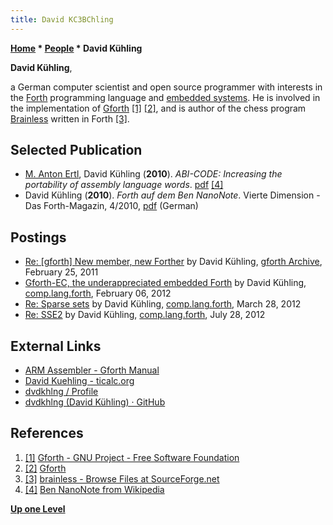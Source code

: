 ```yaml
---
title: David KC3BChling
---
```

**[Home](Home "Home") * [People](People "People") * David Kühling**

**David Kühling**,

a German computer scientist and open source programmer with interests in the [Forth](Forth "Forth") programming language and [embedded systems](https://en.wikipedia.org/wiki/Embedded_system).
He is involved in the implementation of [Gforth](https://en.wikipedia.org/wiki/Gforth) <a id="cite-note-1" href="#cite-ref-1">[1]</a>
<a id="cite-note-2" href="#cite-ref-2">[2]</a>, and is author of the chess program [Brainless](</Brainless_(Forth)> "Brainless (Forth)") written in Forth <a id="cite-note-3" href="#cite-ref-3">[3]</a>.

## Selected Publication

- [M. Anton Ertl](https://informatics.tuwien.ac.at/people/anton-ertl), David Kühling (**2010**). *ABI-CODE: Increasing the portability of assembly language words*. [pdf](http://www.complang.tuwien.ac.at/anton/euroforth/ef10/papers/ertl.pdf) <a id="cite-note-4" href="#cite-ref-4">[4]</a>
- David Kühling (**2010**). *Forth auf dem Ben NanoNote*. Vierte Dimension - Das Forth-Magazin, 4/2010, [pdf](https://wiki.forth-ev.de/lib/exe/fetch.php/vd-archiv:4d2010-04.pdf) (German)

## Postings

- [Re: \[gforth\] New member, new Forther](https://lists.gnu.org/archive/html/gforth/2011-02/msg00005.html) by David Kühling, [gforth Archive](https://lists.gnu.org/archive/html/gforth/), February 25, 2011
- [Gforth-EC, the underappreciated embedded Forth](https://groups.google.com/d/msg/comp.lang.forth/ROC_TJeTZYw/KMKrU0Gg_ZsJ) by David Kühling, [comp.lang.forth](https://groups.google.com/forum/#!forum/comp.lang.forth), February 06, 2012
- [Re: Sparse sets](https://groups.google.com/d/msg/comp.lang.forth/8qqhJivS5n0/IaZ6raQL7IAJ) by David Kühling, [comp.lang.forth](https://groups.google.com/forum/#!forum/comp.lang.forth), March 28, 2012
- [Re: SSE2](https://groups.google.com/d/msg/comp.lang.forth/fjhM9VY1ZeU/2Gu8C8ZxN3UJ) by David Kühling, [comp.lang.forth](https://groups.google.com/forum/#!forum/comp.lang.forth), July 28, 2012

## External Links

- [ARM Assembler - Gforth Manual](https://www.complang.tuwien.ac.at/forth/gforth/Docs-html/ARM-Assembler.html)
- [David Kuehling - ticalc.org](https://www.ticalc.org/archives/files/authors/37/3719.html)
- [dvdkhlng / Profile](https://sourceforge.net/u/dvdkhlng/profile/)
- [dvdkhlng (David Kühling) · GitHub](https://github.com/dvdkhlng)

## References

1. <a id="cite-ref-1" href="#cite-note-1">[1]</a> [Gforth - GNU Project - Free Software Foundation](https://www.gnu.org/software/gforth/)
1. <a id="cite-ref-2" href="#cite-note-2">[2]</a> [Gforth](http://gforth.org/)
1. <a id="cite-ref-3" href="#cite-note-3">[3]</a> [brainless - Browse Files at SourceForge.net](https://sourceforge.net/projects/forth-brainless/files/)
1. <a id="cite-ref-4" href="#cite-note-4">[4]</a> [Ben NanoNote from Wikipedia](https://en.wikipedia.org/wiki/Ben_NanoNote)

**[Up one Level](People "People")**

